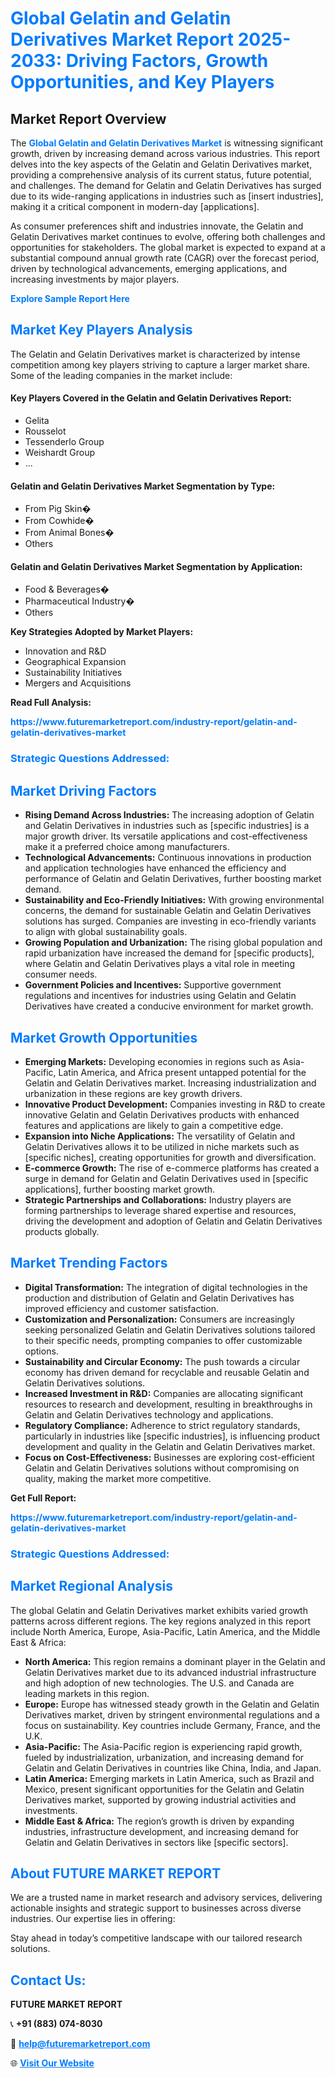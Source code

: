 <h1 style="color: #007BFF;">Global Gelatin and Gelatin Derivatives Market Report 2025-2033: Driving Factors, Growth Opportunities, and Key Players</h1>

<section id="overview">
<h2>Market Report Overview</h2>
<p>The <a href="https://www.futuremarketreport.com/industry-report/gelatin-and-gelatin-derivatives-market" style="color: #007BFF; text-decoration: none;"><strong>Global Gelatin and Gelatin Derivatives Market</strong></a> is witnessing significant growth, driven by increasing demand across various industries. This report delves into the key aspects of the Gelatin and Gelatin Derivatives market, providing a comprehensive analysis of its current status, future potential, and challenges. The demand for Gelatin and Gelatin Derivatives has surged due to its wide-ranging applications in industries such as [insert industries], making it a critical component in modern-day [applications].</p>
<p>As consumer preferences shift and industries innovate, the Gelatin and Gelatin Derivatives market continues to evolve, offering both challenges and opportunities for stakeholders. The global market is expected to expand at a substantial compound annual growth rate (CAGR) over the forecast period, driven by technological advancements, emerging applications, and increasing investments by major players.</p>
</section>

<section id="overview">
<p><a href="https://www.futuremarketreport.com/request-sample/reportId=97549" style="color: #007BFF; text-decoration: none;"><strong>Explore Sample Report Here</strong></a></p>
</section>

<section id="key-players">
<h2 style="color: #007BFF;">Market Key Players Analysis</h2>
<p>The Gelatin and Gelatin Derivatives market is characterized by intense competition among key players striving to capture a larger market share. Some of the leading companies in the market include:</p>
<h4>Key Players Covered in the Gelatin and Gelatin Derivatives Report:</h4>
<ul><li>Gelita</li><li>Rousselot</li><li>Tessenderlo Group</li><li>Weishardt Group</li><li>...</li></ul>
<h4>Gelatin and Gelatin Derivatives Market Segmentation by Type:</h4>
<ul><li>From Pig Skin�</li><li>From Cowhide�</li><li>From Animal Bones�</li><li>Others</li></ul>

<h4>Gelatin and Gelatin Derivatives Market Segmentation by Application:</h4>
<ul><li>Food &amp; Beverages�</li><li>Pharmaceutical Industry�</li><li>Others</li></ul>
<p><strong>Key Strategies Adopted by Market Players:</strong></p>
<ul>
<li>Innovation and R&D</li>
<li>Geographical Expansion</li>
<li>Sustainability Initiatives</li>
<li>Mergers and Acquisitions</li>
</ul>
</section>

<section>
<p><strong>Read Full Analysis: </strong></p><a href="https://www.futuremarketreport.com/industry-report/gelatin-and-gelatin-derivatives-market" style="color: #007BFF; text-decoration: none;"><strong>https://www.futuremarketreport.com/industry-report/gelatin-and-gelatin-derivatives-market</strong></a>
<h3 style="color: #007BFF;">Strategic Questions Addressed:</h3>
</section>

<section id="driving-factors">
<h2 style="color: #007BFF;">Market Driving Factors</h2>
<ul>
<li><strong>Rising Demand Across Industries:</strong> The increasing adoption of Gelatin and Gelatin Derivatives in industries such as [specific industries] is a major growth driver. Its versatile applications and cost-effectiveness make it a preferred choice among manufacturers.</li>
<li><strong>Technological Advancements:</strong> Continuous innovations in production and application technologies have enhanced the efficiency and performance of Gelatin and Gelatin Derivatives, further boosting market demand.</li>
<li><strong>Sustainability and Eco-Friendly Initiatives:</strong> With growing environmental concerns, the demand for sustainable Gelatin and Gelatin Derivatives solutions has surged. Companies are investing in eco-friendly variants to align with global sustainability goals.</li>
<li><strong>Growing Population and Urbanization:</strong> The rising global population and rapid urbanization have increased the demand for [specific products], where Gelatin and Gelatin Derivatives plays a vital role in meeting consumer needs.</li>
<li><strong>Government Policies and Incentives:</strong> Supportive government regulations and incentives for industries using Gelatin and Gelatin Derivatives have created a conducive environment for market growth.</li>
</ul>
</section>

<section id="growth-opportunities">
<h2 style="color: #007BFF;">Market Growth Opportunities</h2>
<ul>
<li><strong>Emerging Markets:</strong> Developing economies in regions such as Asia-Pacific, Latin America, and Africa present untapped potential for the Gelatin and Gelatin Derivatives market. Increasing industrialization and urbanization in these regions are key growth drivers.</li>
<li><strong>Innovative Product Development:</strong> Companies investing in R&D to create innovative Gelatin and Gelatin Derivatives products with enhanced features and applications are likely to gain a competitive edge.</li>
<li><strong>Expansion into Niche Applications:</strong> The versatility of Gelatin and Gelatin Derivatives allows it to be utilized in niche markets such as [specific niches], creating opportunities for growth and diversification.</li>
<li><strong>E-commerce Growth:</strong> The rise of e-commerce platforms has created a surge in demand for Gelatin and Gelatin Derivatives used in [specific applications], further boosting market growth.</li>
<li><strong>Strategic Partnerships and Collaborations:</strong> Industry players are forming partnerships to leverage shared expertise and resources, driving the development and adoption of Gelatin and Gelatin Derivatives products globally.</li>
</ul>
</section>

<section id="trending-factors">
<h2 style="color: #007BFF;">Market Trending Factors</h2>
<ul>
<li><strong>Digital Transformation:</strong> The integration of digital technologies in the production and distribution of Gelatin and Gelatin Derivatives has improved efficiency and customer satisfaction.</li>
<li><strong>Customization and Personalization:</strong> Consumers are increasingly seeking personalized Gelatin and Gelatin Derivatives solutions tailored to their specific needs, prompting companies to offer customizable options.</li>
<li><strong>Sustainability and Circular Economy:</strong> The push towards a circular economy has driven demand for recyclable and reusable Gelatin and Gelatin Derivatives solutions.</li>
<li><strong>Increased Investment in R&D:</strong> Companies are allocating significant resources to research and development, resulting in breakthroughs in Gelatin and Gelatin Derivatives technology and applications.</li>
<li><strong>Regulatory Compliance:</strong> Adherence to strict regulatory standards, particularly in industries like [specific industries], is influencing product development and quality in the Gelatin and Gelatin Derivatives market.</li>
<li><strong>Focus on Cost-Effectiveness:</strong> Businesses are exploring cost-efficient Gelatin and Gelatin Derivatives solutions without compromising on quality, making the market more competitive.</li>
</ul>
</section>

<section>
<p><strong>Get Full Report: </strong></p><a href="https://www.futuremarketreport.com/industry-report/gelatin-and-gelatin-derivatives-market" style="color: #007BFF; text-decoration: none;"><strong>https://www.futuremarketreport.com/industry-report/gelatin-and-gelatin-derivatives-market</strong></a>
<h3 style="color: #007BFF;">Strategic Questions Addressed:</h3>
</section>


<section id="regional-analysis">
<h2 style="color: #007BFF;">Market Regional Analysis</h2>
<p>The global Gelatin and Gelatin Derivatives market exhibits varied growth patterns across different regions. The key regions analyzed in this report include North America, Europe, Asia-Pacific, Latin America, and the Middle East & Africa:</p>
<ul>
<li><strong>North America:</strong> This region remains a dominant player in the Gelatin and Gelatin Derivatives market due to its advanced industrial infrastructure and high adoption of new technologies. The U.S. and Canada are leading markets in this region.</li>
<li><strong>Europe:</strong> Europe has witnessed steady growth in the Gelatin and Gelatin Derivatives market, driven by stringent environmental regulations and a focus on sustainability. Key countries include Germany, France, and the U.K.</li>
<li><strong>Asia-Pacific:</strong> The Asia-Pacific region is experiencing rapid growth, fueled by industrialization, urbanization, and increasing demand for Gelatin and Gelatin Derivatives in countries like China, India, and Japan.</li>
<li><strong>Latin America:</strong> Emerging markets in Latin America, such as Brazil and Mexico, present significant opportunities for the Gelatin and Gelatin Derivatives market, supported by growing industrial activities and investments.</li>
<li><strong>Middle East & Africa:</strong> The region’s growth is driven by expanding industries, infrastructure development, and increasing demand for Gelatin and Gelatin Derivatives in sectors like [specific sectors].</li>
</ul>
</section>

<footer>
<h2 style="color: #007BFF;">About FUTURE MARKET REPORT</h2>
<p>We are a trusted name in market research and advisory services, delivering actionable insights and strategic support to businesses across diverse industries. Our expertise lies in offering:</p>

<p>Stay ahead in today’s competitive landscape with our tailored research solutions.</p>

<h2 style="color: #007BFF;">Contact Us:</h2>
<p><strong>FUTURE MARKET REPORT</strong></p>
<p>📞 <strong>+91 (883) 074-8030</strong></p>
<p>📧 <strong><a href="mailto:help@futuremarketreport.com" style="color: #007BFF;">help@futuremarketreport.com</a></strong></p>
<p>🌐 <strong><a href="https://www.futuremarketreport.com/" style="color: #007BFF;">Visit Our Website</a></strong></p>
</footer>
